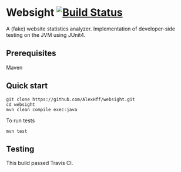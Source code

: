 # Websight [![Build Status](https://travis-ci.com/AlexHff/websight.svg?token=qewhLzzy4xorKFhMwTS6&branch=master)](https://travis-ci.com/AlexHff/websight)

A (fake) website statistics analyzer.
Implementation of developer-side testing on the JVM using JUnit4.

## Prerequisites
Maven

## Quick start
```
git clone https://github.com/AlexHff/websight.git
cd websight
mvn clean compile exec:java
```

To run tests
```
mvn test
```
## Testing
This build passed Travis CI.
